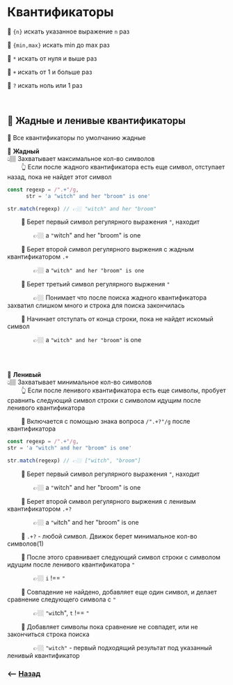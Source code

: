 # Квантификаторы

💠 `{n}` искать указанное выражение `n` раз

💠 `{min,max}` искать min до max раз

💠 `*` искать от нуля и выше раз

💠 `+` искать от 1 и больше раз

💠 `?` искать ноль или 1 раз

<br>

## 🚩 Жадные и ленивые квантификаторы

🛑 Все квантификаторы по умолчанию жадные

💠 **Жадный**  
👆🏽 Захватывает максимальное кол-во символов  
    &emsp;&emsp; 👆 Если после жадного квантификатора есть еще символ, отступает назад, пока не найдет этот символ    

```javascript
const regexp = /".+"/g,
      str = 'a "witch" and her "broom" is one'

str.match(regexp) // 👉🏼 "witch" and her "broom"
```

&emsp;&emsp; 🎯 Берет первый символ регулярного выражения `"`, находит

&emsp;&emsp;&emsp;&emsp; 👉🏼 a `"`witch" and her "broom" is one

&emsp;&emsp; 🎯 Берет второй символ регулярного выржения с жадным квантификатором `.+`

&emsp;&emsp;&emsp;&emsp; 👉🏼 a `"witch" and her "broom" is one`

&emsp;&emsp; 🎯 Берет третьий символ регулярного выржения `"`

&emsp;&emsp;&emsp;&emsp; 👉🏼 Понимает что после поиска жадного квантификатора захватил слишком много и строка для поиска закончилась

&emsp;&emsp; 🎯 Начинает отступать от конца строки, пока не найдет искомый символ

&emsp;&emsp;&emsp;&emsp; 👉🏼 a `"witch" and her "broom"` is one

<br><br>

💠 **Ленивый**  
👆🏽 Захватывает минимальное кол-во символов  
&emsp;&emsp; 👆 Если после ленивого квантификатора есть еще символы, пробует сравнить следующий символ строки с символом идущим после ленивого квантификатора     

&emsp;&emsp; 🔹 Включается с помощью знака вопроса `/".+?"/g` после квантификатора       

```javascript
const regexp = /".+"/g,
str = 'a "witch" and her "broom" is one'

str.match(regexp) // 👉🏼 ["witch", "broom"]
``` 

&emsp;&emsp; 🎯 Берет первый символ регулярного выражения `"`, находит

&emsp;&emsp;&emsp;&emsp; 👉🏼 a `"`witch" and her "broom" is one

&emsp;&emsp; 🎯 Берет второй символ регулярного выржения с ленивым квантификатором `.+?`

&emsp;&emsp;&emsp;&emsp; 👉🏼 a `"w`itch" and her "broom" is one

&emsp;&emsp; 🎯 `.+?` - любой символ. Движок берет минимальное кол-во символов(1)

&emsp;&emsp; 🎯 После этого сравнивает следующий символ строки с символом идущим после ленивого квантификатора `"`

&emsp;&emsp;&emsp;&emsp; 👉🏼 `i` !== `"`

&emsp;&emsp; 🎯 Совпадение не найдено, добавляет еще один символ, и делает сравнение следующего символа с `"`

&emsp;&emsp;&emsp;&emsp; 👉🏼 `"wi`tch", `t` !== `"`

&emsp;&emsp; 🎯 Добавляет символы пока сравнение не совпадет, или не закончиться строка поиска

&emsp;&emsp;&emsp;&emsp; 👉🏼 `"witch"` - первый подходящий результат под указанный ленивый квантификатор  

### ⟵ **<a href="../../readme.md">Назад</a>**